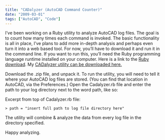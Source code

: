 ```yaml
---
title: "CADalyzer (AutoCAD Command Counter)"
date: "2009-03-01"
tags: ["AutoCAD", "Code"]
---
```


I’ve been working on a Ruby utility to analyze AutoCAD log files. The goal is to count how many times each command is invoked. The basic functionality is all in place, I’ve plans to add more in-depth analysis and perhaps even turn it into a web based tool. For now, you’ll have to download it and run it in the command line. If you want to run this, you’ll need the Ruby programming language runtime installed on your computer. Here is a link to the [Ruby download](http://www.ruby-lang.org/en/downloads/). My [CADalyzer utility can be downloaded here.](http://www.scenic-shop.com/files/code/Cadalyzer.05b.zip "CADalyzer")

Download the .zip file, and unpack it. To run the utility, you will need to tell it where your AutoCAD log files are stored. (You can find that location in AutoCAD, via the Preferences.) Open the Cadalyzer.rb file and enter the path to your log directory next to the word path, like so:

Excerpt from top of Cadalyzer.rb file:

    > path = "insert full path to log file directory here"


The utility will combine & analyze the data from every log file in the directory specified.

Happy analyzing.
